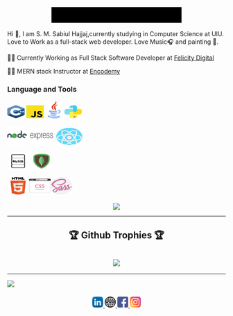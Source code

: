 

<div align="center" width="50">
    <img src="https://github.com/SabiulSabit/SabiulSabit/blob/master/gif/hello.gif" width="300" />
</div>


Hi :green_heart:, I am S. M. Sabiul Hajjaj,currently studying in Computer Science at UIU. Love to Work as a full-stack web developer. 
Love Music:headphones: and painting :art:.



🧑‍💼 Currently Working as Full Stack Software Developer at [Felicity Digital](https://felicity.digital/) 

🧑‍💼 MERN stack Instructor at [Encodemy](https://encodemy.com/) 

### Language and Tools
  

<img alt="C/C++"  width="40px" height="30px" src="https://raw.githubusercontent.com/SabiulSabit/SabiulSabit/master/img/cplus.svg" /> <img  alt="JavaScript"   width="40px" height="30px" src="https://raw.githubusercontent.com/SabiulSabit/SabiulSabit/master/img/js.svg" />  <img  alt="Java"  width="40px" height="40px" src="https://raw.githubusercontent.com/SabiulSabit/SabiulSabit/master/img/java.svg" />  <img  alt="Python"  width="40px" height="30px" src="https://raw.githubusercontent.com/SabiulSabit/SabiulSabit/master/img/python.svg" />  

<img alt="node.js"  width="45px" height="45px" src="https://raw.githubusercontent.com/SabiulSabit/SabiulSabit/master/img/nodejs.png" /> <img alt="Express.js" width="60px" height="40px" src="https://raw.githubusercontent.com/SabiulSabit/SabiulSabit/master/img/express.svg" /> <img alt="React.js" width="60px" height="40px" src="https://raw.githubusercontent.com/SabiulSabit/SabiulSabit/master/img/react.svg" /> 
</div>

<img alt="MySQL"  width="50px" height="40px" src="https://raw.githubusercontent.com/SabiulSabit/SabiulSabit/master/img/mysql.png" /> <img alt="MongoDB" width="50px" height="40px" src="https://github.com/SabiulSabit/SabiulSabit/blob/master/img/mongodb.png?raw=true" /> 

<img alt="HTML"  width="50px" height="40px" src="https://raw.githubusercontent.com/SabiulSabit/SabiulSabit/master/img/html5.svg" /><img alt="CSS" width="50px" height="40px" src="https://raw.githubusercontent.com/SabiulSabit/SabiulSabit/master/img/browser.svg" /><img alt="SASS" width="50px" height="40px" src="https://raw.githubusercontent.com/SabiulSabit/SabiulSabit/master/img/sass.svg" />   



<div align="center">
    
   <image align="center" src="https://github-readme-stats.vercel.app/api?username=sabiulsabit&show_icons=true&theme=dracula"> 
       
</div>   

---

<div align="center">  
     <h2>🏆 Github Trophies 🏆</h2> <br>
    <img src="https://github-profile-trophy.vercel.app/?username=sabiulsabit&theme=onedark"/>   
</div>

---

![](https://komarev.com/ghpvc/?username=SabiulSabit&color=c03546)
   

####

<div align="center">
  
  <a href="https://www.linkedin.com/in/sabiulsabit13/" target="_blank">
    <img src="https://raw.githubusercontent.com/SabiulSabit/SabiulSabit/master/img/linkedin.svg" alt="LinkedIn" width="25">
  </a>  <a href="http://www.codetohaven.com/" target="_blank">
    <img src="https://raw.githubusercontent.com/SabiulSabit/SabiulSabit/master/img/www.svg" alt="website" width="25">
  </a>   <a href="https://www.facebook.com/sabit.syed.5" target="_blank">
    <img src="https://raw.githubusercontent.com/SabiulSabit/SabiulSabit/master/img/facebook.svg" alt="Facebook" width="25">
  </a><a href="https://www.instagram.com/sabiul_sabit/" target="_blank">
    <img src="https://raw.githubusercontent.com/SabiulSabit/SabiulSabit/master/img/instagram.svg" alt="instagram" width="25">
  </a>
  
</div>

 
